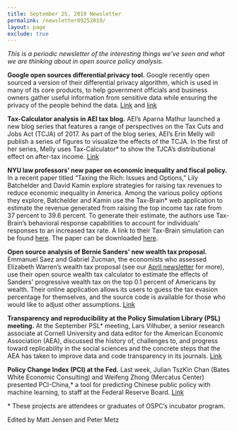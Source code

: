 ```yaml
---
title: September 25, 2019 Newsletter
permalink: /newsletter09252019/
layout: page
exclude: true
---
```

*This is a periodic newsletter of the interesting things we’ve seen and what we are thinking about in open source policy analysis.*

**Google open sources differential privacy tool.** Google recently open sourced a version of their differential privacy algorithm, which is used in many of its core products, to help government officials and business owners gather useful information from sensitive data while ensuring the privacy of the people behind the data. [Link](https://developers.googleblog.com/2019/09/enabling-developers-and-organizations.html) and [link](https://github.com/google/differential-privacy/)

**Tax-Calculator analysis in AEI tax blog.** AEI’s Aparna Mathur launched a new blog series that features a range of perspectives on the Tax Cuts and Jobs Act (TCJA) of 2017. As part of the blog series, AEI’s Erin Melly will publish a series of figures to visualize the effects of the TCJA. In the first of her series, Melly uses Tax-Calculator* to show the TJCA’s distributional effect on after-tax income. [Link](https://www.aei.org/economics/tax-reform-figure-series-by-erin-melly/)

**NYU law professors’ new paper on economic inequality and fiscal policy.** In a recent paper titled “Taxing the Rich: Issues and Options,” Lily Batchelder and David Kamin explore strategies for raising tax revenues to reduce economic inequality in America. Among the various policy options they explore, Batchelder and Kamin use the Tax-Brain* web application to estimate the revenue generated from raising the top income tax rate from 37 percent to 39.6 percent. To generate their estimate, the authors use Tax-Brain’s behavioral response capabilities to account for individuals’ responses to an increased tax rate. A link to their Tax-Brain simulation can be found [here](https://compute.studio/PSLmodels/Tax-Brain/41256/). The paper can be downloaded [here](https://papers.ssrn.com/sol3/papers.cfm?abstract_id=3452274).

**Open source analysis of Bernie Sanders' new wealth tax proposal.** Emmanuel Saez and Gabriel Zucman, the economists who assessed Elizabeth Warren’s wealth tax proposal (see our [April newsletter](https://www.ospc.org/newsletter04032019/) for more), use their open source wealth tax calculator to estimate the effects of Sanders' progressive wealth tax on the top 0.1 percent of Americans by wealth. Their online application allows its users to guess the tax evasion percentage for themselves, and the source code is available for those who would like to adjust other assumptions. [Link](http://gabriel-zucman.eu/files/saez-zucman-wealthtax-sanders-online.pdf)

**Transparency and reproducibility at the Policy Simulation Library (PSL) meeting.** At the September PSL* meeting, Lars Vilhuber, a senior research associate at Cornell University and data editor for the American Economic Association (AEA), discussed the history of, challenges to, and progress toward replicability in the social sciences and the concrete steps that the AEA has taken to improve data and code transparency in its journals. [Link](https://www.youtube.com/watch?v=b4MLp-zS9yI&t=1s&mkt_tok=eyJpIjoiTnpJeE9UVmxZekZsWVRObSIsInQiOiI1YnNZa3NwdDh4ZGNMR3JkNlgyMkFDMGR1QXo5cGk4SUt2MjBMc01xdXpFdlpiYlFMd1wvOWdhOTNEdW9VdEFsNndpMTA2QWVaSkJnMkI4Zjk2eTNSTFwvZHJxb1wvNXpzUXJHcU56OEdSd1JLamNxeG9XeE9CVmVrUDA4SE15WklNVCJ9)

**Policy Change Index (PCI) at the Fed.** Last week, Julian TszKin Chan (Bates White Economic Consulting) and Weifeng Zhong (Mercatus Center) presented PCI-China,* a tool for predicting Chinese public policy with machine learning, to staff at the Federal Reserve Board. [Link](https://policychangeindex.org/pdf/Reading_China_slides_FED.pdf)


<p>&ast; These projects are attendees or graduates of OSPC’s incubator program.</p>

Edited by Matt Jensen and Peter Metz

<br>

<script style="margin-left:-35px" src="//hello.aei.org/js/forms2/js/forms2.min.js"></script>
<form style="margin-left:-35px" id="mktoForm_1256"></form>
<script style="margin-left:-35px" >MktoForms2.loadForm("//app-sj19.marketo.com", "475-PBQ-971", 1256);</script>